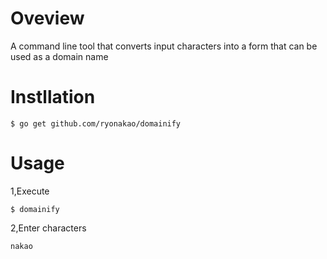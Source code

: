 # Oveview
A command line tool that converts input characters into a form that can be used as a domain name

# Instllation

```
$ go get github.com/ryonakao/domainify
```

# Usage

1,Execute

```
$ domainify
```

2,Enter characters

```
nakao
```
